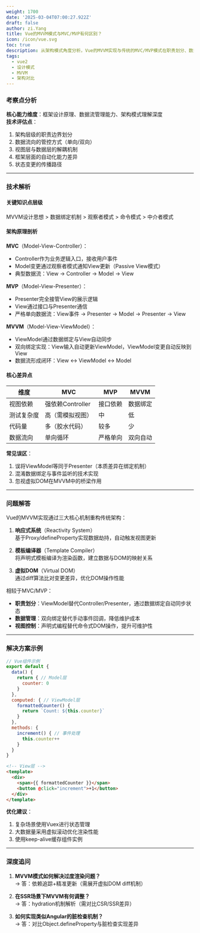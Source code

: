 ```yaml
---
weight: 1700
date: '2025-03-04T07:00:27.922Z'
draft: false
author: zi.Yang
title: Vue的MVVM模式与MVC/MVP有何区别？
icon: /icon/vue.svg
toc: true
description: 从架构模式角度分析，Vue的MVVM实现与传统的MVC/MVP模式在职责划分、数据流管理和视图控制等方面有哪些核心差异？
tags:
  - vue2
  - 设计模式
  - MVVM
  - 架构对比
---
```


### 考察点分析

**核心能力维度**：框架设计原理、数据流管理能力、架构模式理解深度  
**技术评估点**：

1. 架构层级的职责边界划分
2. 数据流向的管控方式（单向/双向）
3. 视图层与数据层的解耦机制
4. 框架层面的自动化能力差异
5. 状态变更的传播路径

---

### 技术解析

#### 关键知识点层级

MVVM设计思想 > 数据绑定机制 > 观察者模式 > 命令模式 > 中介者模式

#### 架构原理剖析

**MVC**（Model-View-Controller）：

- Controller作为业务逻辑入口，接收用户事件
- Model变更通过观察者模式通知View更新（Passive View模式）
- 典型数据流：View -> Controller -> Model -> View

**MVP**（Model-View-Presenter）：

- Presenter完全接管View的展示逻辑
- View通过接口与Presenter通信
- 严格单向数据流：View事件 -> Presenter -> Model -> Presenter -> View

**MVVM**（Model-View-ViewModel）：

- ViewModel通过数据绑定与View自动同步
- 双向绑定实现：View输入自动更新ViewModel，ViewModel变更自动反映到View
- 数据流形成闭环：View ↔ ViewModel ↔ Model

#### 核心差异点

| 维度        | MVC           | MVP  | MVVM  |
|-------------|---------------|------|-------|
| 视图依赖    | 强依赖Controller | 接口依赖 | 数据绑定 |
| 测试复杂度  | 高（需模拟视图）| 中   | 低     |
| 代码量      | 多（胶水代码） | 较多 | 少    |
| 数据流向    | 单向循环      | 严格单向 | 双向自动 |

**常见误区**：

1. 误将ViewModel等同于Presenter（本质差异在绑定机制）
2. 混淆数据绑定与事件监听的技术实现
3. 忽视虚拟DOM在MVVM中的桥梁作用

---

### 问题解答

Vue的MVVM实现通过三大核心机制重构传统架构：

1. **响应式系统**（Reactivity System）  
   基于Proxy/defineProperty实现数据劫持，自动触发视图更新

2. **模板编译器**（Template Compiler）  
   将声明式模板编译为渲染函数，建立数据与DOM的映射关系

3. **虚拟DOM**（Virtual DOM）  
   通过diff算法比对变更差异，优化DOM操作性能

相较于MVC/MVP：

- **职责划分**：ViewModel替代Controller/Presenter，通过数据绑定自动同步状态
- **数据管理**：双向绑定替代手动事件回调，降低维护成本
- **视图控制**：声明式编程替代命令式DOM操作，提升可维护性

---

### 解决方案示例

```javascript
// Vue组件示例
export default {
  data() {
    return { // Model层
      counter: 0 
    }
  },
  computed: { // ViewModel层
    formattedCounter() {
      return `Count: ${this.counter}`
    }
  },
  methods: {
    increment() { // 事件处理
      this.counter++ 
    }
  }
}
```

```html
<!-- View层 -->
<template>
  <div>
    <span>{{ formattedCounter }}</span>
    <button @click="increment">+1</button>
  </div>
</template>
```

**优化建议**：

1. 复杂场景使用Vuex进行状态管理
2. 大数据量采用虚拟滚动优化渲染性能
3. 使用keep-alive缓存组件实例

---

### 深度追问

1. **MVVM模式如何解决过度渲染问题？**  
   → 答：依赖追踪+精准更新（需展开虚拟DOM diff机制）

2. **在SSR场景下MVVM有何调整？**  
   → 答：hydration机制解析（需对比CSR/SSR差异）

3. **如何实现类似Angular的脏检查机制？**  
   → 答：对比Object.defineProperty与脏检查实现差异

